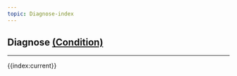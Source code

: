```yaml
---
topic: Diagnose-index
---
```

## Diagnose [(Condition)](https://hl7.org/fhir/R4/condition.html)
---
{{index:current}}